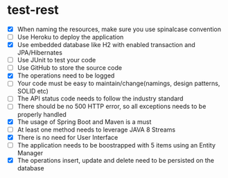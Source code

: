 # test-rest
- [x] When naming the resources, make sure you use spinal­case convention
- [ ] Use Heroku to deploy the application
- [x] Use embedded database like H2 with enabled transaction and JPA/Hibernates
- [ ] Use JUnit to test your code
- [ ] Use GitHub to store the source code
- [x] The operations need to be logged
- [ ] Your code must be easy to maintain/change(namings, design patterns, SOLID etc)
- [ ] The API status code needs to follow the industry standard
- [ ] There should be no 500 HTTP error, so all exceptions needs to be properly handled
- [x] The usage of Spring Boot and Maven is a must
- [ ] At least one method needs to leverage JAVA 8 Streams
- [x] There is no need for User Interface
- [ ] The application needs to be boostrapped with 5 items using an Entity Manager
- [x] The operations insert, update and delete need to be persisted on the database

